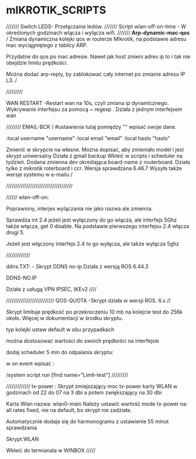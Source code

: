 # mIKROTIK_SCRIPTS
///////
Switch LEDS- Przełączanie ledów.
///////
Script wlan-off-on-time - W określonych godzinach wlącza i wylącza wifi.
///////
<b>Arp-dynamic-mac-qos</b> / Zmiana dynamiczna kolejki qos w routerze MIkrotik, na podstawie adresu mac wyciągniętego z tablicy ARP.

Przydatne do qos po mac adresie.
Nawet jak host zmieni adres ip to i tak nie obejdzie limitu prędkości.

Można dodać arp-reply, by zablokować cały internet po zmianie adresu IP L3. /

/////////

WAN RESTART  -Restart wan na 10s, czyli zmiana ip dynamicznego. Wykrywanie interfejsu za pomocą ~ regexp . Działa z jednym interfejsem wan 

////////
EMAIL-BCK / #ustawienia tutaj pomiędzy "" wpisać swoje dane.

:local username "username"
:local email "email"
:local haslo "haslo"

Zmienić w skrypcie na własne.
Można dopisać, aby zmieniało model i jest skrypt uniwersalny
Działa z gmail backup
Wkleić w scripts i scheduler na tydzień.
Dodana zmienna dev określająca board-name z routerboard.
Działa tylko z mikrotik roterboard i ccr. Wersja sprawdzana 6.46.7
Wysyła także wersje systemu w e-mailu /


////////////////////////////////////


//////
wlan-off-on:


Poprawiony, interjes wylączania nie jako nazwa ale zmienna.

Sprawdza int 2.4 jeżeli jest wyłączony do go wlącza, ale interfejs 5Ghz także włącza, get 0 disable. Na podstawie pierwszego interfejsu 2.4 włącza drugi 5.

Jeżeli jest włączony interfejs 2.4 to go wyłącza, ale także wyłącza 5ghz 


/////////////


ddns.TXT: - Skrypt DDNS no-ip
Działa z wersją ROS 6.44.3

DDNS-NO.IP

Działa z usługą VPN IPSEC, IKEv2 ////


//////////////////////////
QOS-QUOTA -Skrypt działa w wersji ROS. 6.x //

Skrypt limituje prędkość po przekroczeniu 10 mb na kolejcie test do 256k około. Więcej w dokumentacji w środku skryptu.

typ kolejki ustaw default w obu przypadkach

można dostosować wartości do swoich prędkości na interfejsie

dodaj scheduler 5 min do odpalania skryptu:

w on event wpisać :

/system script run [find name="Limit-test"] /////////


/////////////
tx-power : Skrypt zmiejszający moc tx-power karty WLAN w godzinach od 22 do 07 na 3 dbi a potem zwiększający na 30 dbi

Karta Wlan nazwa: wlan0-main
Należy ustawić wartość mode tx-power na: all rates fixed, nie na default, bo skrypt nie zadziała.

Automatycznie dodaje się do harmonogramu z
ustawienie 55 minut sprawdzania

Skrypt:WLAN

Wkleić do termianala w WINBOX /////
